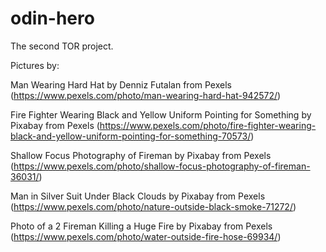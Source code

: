 # odin-hero
The second TOR project.

Pictures by:

Man Wearing Hard Hat by Denniz Futalan from Pexels (https://www.pexels.com/photo/man-wearing-hard-hat-942572/)

Fire Fighter Wearing Black and Yellow Uniform Pointing for Something by Pixabay from Pexels (https://www.pexels.com/photo/fire-fighter-wearing-black-and-yellow-uniform-pointing-for-something-70573/)

Shallow Focus Photography of Fireman by Pixabay from Pexels (https://www.pexels.com/photo/shallow-focus-photography-of-fireman-36031/)

Man in Silver Suit Under Black Clouds by Pixabay from Pexels (https://www.pexels.com/photo/nature-outside-black-smoke-71272/)

Photo of a 2 Fireman Killing a Huge Fire by Pixabay from Pexels (https://www.pexels.com/photo/water-outside-fire-hose-69934/)


